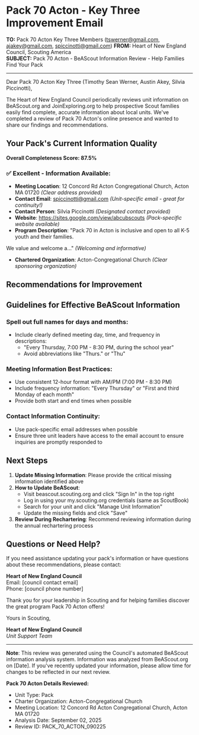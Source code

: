 # Pack 70 Acton - Key Three Improvement Email

**TO:** Pack 70 Acton Key Three Members (tswerner@gmail.com, ajakey@gmail.com, spiccinotti@gmail.com)
**FROM:** Heart of New England Council, Scouting America  
**SUBJECT:** Pack 70 Acton - BeAScout Information Review - Help Families Find Your Pack  

---

Dear Pack 70 Acton Key Three (Timothy Sean Werner, Austin  Akey, Silvia  Piccinotti),

The Heart of New England Council periodically reviews unit information on BeAScout.org and JoinExploring.org to help prospective Scout families easily find complete, accurate information about local units. We've completed a review of Pack 70 Acton's online presence and wanted to share our findings and recommendations.

## Your Pack's Current Information Quality

**Overall Completeness Score: 87.5%**



### ✅ **Excellent - Information Available:**
- **Meeting Location**: 12 Concord Rd Acton Congregational Church, Acton MA 01720 *(Clear address provided)*
- **Contact Email**: spiccinotti@gmail.com *(Unit-specific email - great for continuity!)*
- **Contact Person**: Silvia Piccinotti *(Designated contact provided)*
- **Website**: https://sites.google.com/view/abcubscouts *(Pack-specific website available)*
- **Program Description**: "Pack 70 in Acton is inclusive and open to all K-5 youth and their families. 

We value and welcome a..." *(Welcoming and informative)*
- **Chartered Organization**: Acton-Congregational Church *(Clear sponsoring organization)*

## Recommendations for Improvement



## Guidelines for Effective BeAScout Information

### **Spell out full names for days and months:**
- Include clearly defined meeting day, time, and frequency in descriptions:
  - "Every Thursday, 7:00 PM - 8:30 PM, during the school year"
  - Avoid abbreviations like "Thurs." or "Thu"

### **Meeting Information Best Practices:**
- Use consistent 12-hour format with AM/PM (7:00 PM - 8:30 PM)
- Include frequency information: "Every Thursday" or "First and third Monday of each month"
- Provide both start and end times when possible

### **Contact Information Continuity:**
- Use pack-specific email addresses when possible
- Ensure three unit leaders have access to the email account to ensure inquiries are promptly responded to

## Next Steps

1. **Update Missing Information**: Please provide the critical missing information identified above
2. **How to Update BeAScout**: 
   - Visit beascout.scouting.org and click "Sign In" in the top right
   - Log in using your my.scouting.org credentials (same as ScoutBook)
   - Search for your unit and click "Manage Unit Information"
   - Update the missing fields and click "Save"
3. **Review During Rechartering**: Recommend reviewing information during the annual rechartering process

## Questions or Need Help?

If you need assistance updating your pack's information or have questions about these recommendations, please contact:

**Heart of New England Council**  
Email: [council contact email]  
Phone: [council phone number]

Thank you for your leadership in Scouting and for helping families discover the great program Pack 70 Acton offers!

Yours in Scouting,

**Heart of New England Council**  
*Unit Support Team*

---

**Note**: This review was generated using the Council's automated BeAScout information analysis system. Information was analyzed from BeAScout.org on [Date]. If you've recently updated your information, please allow time for changes to be reflected in our next review.

**Pack 70 Acton Details Reviewed:**
- Unit Type: Pack
- Charter Organization: Acton-Congregational Church  
- Meeting Location: 12 Concord Rd Acton Congregational Church, Acton MA 01720
- Analysis Date: September 02, 2025
- Review ID: PACK_70_ACTON_090225